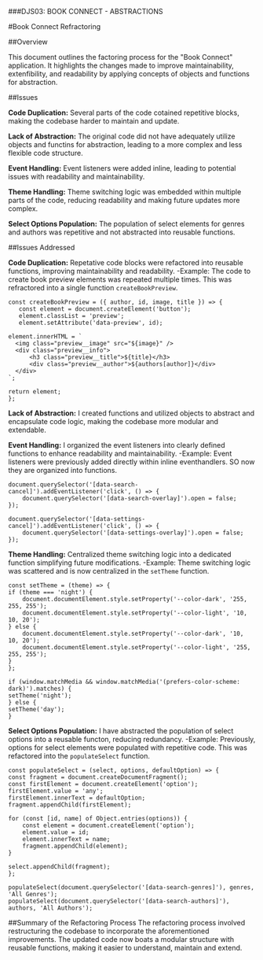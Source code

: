 ###DJS03: BOOK CONNECT - ABSTRACTIONS

#Book Connect Refractoring

##Overview

This document outlines the factoring process for the "Book Connect" application. It highlights the changes made to improve maintainability, extenfibility, and readability by applying concepts of objects and functions for abstraction.

##Issues

**Code Duplication:**
Several parts of the code cotained repetitive blocks, making the codebase harder to maintain and update.

**Lack of Abstraction:**
The original code did not have adequately utilize objects and functins for abstraction, leading to a more complex and less flexible code structure.

**Event Handling:**
Event listeners were added inline, leading to potential issues with readability and maintainability.

**Theme Handling:**
Theme switching logic was embedded within multiple parts of the code, reducing readability and making future updates more complex.

**Select Options Population:**
The population of select elements for genres and authors was repetitive and not abstracted into reusable functions.

##Issues Addressed

**Code Duplication:**
Repetative code blocks were refactored into reusable functions, improving maintainability and readability.
      -Example: The code to create book preview elements was repeated multiple times. This was refractored into a single function `createBookPreview`.
     

    const createBookPreview = ({ author, id, image, title }) => {
       const element = document.createElement('button');
       element.classList = 'preview';
       element.setAttribute('data-preview', id);

    element.innerHTML = `
      <img class="preview__image" src="${image}" />
      <div class="preview__info">
          <h3 class="preview__title">${title}</h3>
          <div class="preview__author">${authors[author]}</div>
      </div>
    `;

    return element;
    };

**Lack of Abstraction:**
I created functions and utilized objects to abstract and encapsulate code logic, making the codebase more modular and extendable.

**Event Handling:**
I organized the event listeners into clearly defined functions to enhance readability and maintainability.
      -Example: Event listeners were previously added directly within inline eventhandlers. SO now they are organized into functions.

    document.querySelector('[data-search-cancel]').addEventListener('click', () => {
        document.querySelector('[data-search-overlay]').open = false;
    });

    document.querySelector('[data-settings-cancel]').addEventListener('click', () => {
        document.querySelector('[data-settings-overlay]').open = false;
    });

**Theme Handling:**
Centralized theme switching logic into a dedicated function simplifying future modifications.
      -Example: Theme switching logic was scattered and is now centralized in the `setTheme` function.

    const setTheme = (theme) => {
    if (theme === 'night') {
        document.documentElement.style.setProperty('--color-dark', '255, 255, 255');
        document.documentElement.style.setProperty('--color-light', '10, 10, 20');
    } else {
        document.documentElement.style.setProperty('--color-dark', '10, 10, 20');
        document.documentElement.style.setProperty('--color-light', '255, 255, 255');
    }
    };

    if (window.matchMedia && window.matchMedia('(prefers-color-scheme: dark)').matches) {
    setTheme('night');
    } else {
    setTheme('day');
    }

**Select Options Population:**
I have abstracted the population of select options into a reusable functon, reducing redundancy.
      -Example: Previously, options for select elements were populated with repetitive code. This was refactored into the `populateSelect` function.

    const populateSelect = (select, options, defaultOption) => {
    const fragment = document.createDocumentFragment();
    const firstElement = document.createElement('option');
    firstElement.value = 'any';
    firstElement.innerText = defaultOption;
    fragment.appendChild(firstElement);

    for (const [id, name] of Object.entries(options)) {
        const element = document.createElement('option');
        element.value = id;
        element.innerText = name;
        fragment.appendChild(element);
    }

    select.appendChild(fragment);
    };

    populateSelect(document.querySelector('[data-search-genres]'), genres, 'All Genres');
    populateSelect(document.querySelector('[data-search-authors]'), authors, 'All Authors');


##Summary of the Refactoring Process
The refactoring process involved restructuring the codebase to incorporate the aforementioned improvements. The updated code now boats a modular structure with reusable functions, making it easier to understand, maintain and extend.
      
